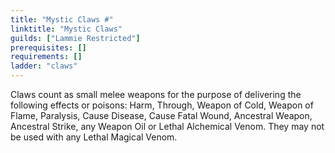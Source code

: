 ```yaml
---
title: "Mystic Claws #"
linktitle: "Mystic Claws"
guilds: ["Lammie Restricted"]
prerequisites: []
requirements: []
ladder: "claws"
---
```

Claws count as small melee weapons for the purpose of delivering the following effects or poisons: Harm, Through, Weapon of Cold, Weapon of Flame, Paralysis, Cause Disease, Cause Fatal Wound, Ancestral Weapon, Ancestral Strike, any Weapon Oil or Lethal Alchemical Venom. They may not be used with any Lethal Magical Venom.